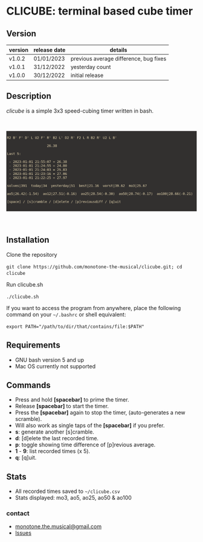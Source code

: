 # CLICUBE: terminal based cube timer

## Version

| version | release date | details                                |
| ------- | ------------ | -------------------------------------- |
| v1.0.2  | 01/01/2023   | previous average difference, bug fixes |
| v1.0.1  | 31/12/2022   | yesterday count                        |
| v1.0.0  | 30/12/2022   | initial release                        |

## Description

_clicube_ is a simple 3x3 speed-cubing timer written in bash.

<br>

![](./screenshot1.png)

<br>

## Installation

Clone the repository

`git clone https://github.com/monotone-the-musical/clicube.git; cd clicube`

Run clicube.sh

`./clicube.sh`

If you want to access the program from anywhere, place the following command on your `~/.bashrc` or shell equivalent:

`export PATH="/path/to/dir/that/contains/file:$PATH"`

## Requirements

- GNU bash version 5 and up
- Mac OS currently not supported

## Commands

- Press and hold **[spacebar]** to prime the timer.
- Release **[spacebar]** to start the timer.
- Press the **[spacebar]** again to stop the timer, (auto-generates a new scramble).
- Will also work as single taps of the **[spacebar]** if you prefer.
- **s**: generate another \[s\]cramble.
- **d**: \[d\]elete the last recorded time.
- **p**: toggle showing time difference of \[p\]revious average.
- **1** - **9**: list recorded times (x 5).
- **q**: \[q\]uit.

## Stats

- All recorded times saved to `~/clicube.csv`
- Stats displayed: mo3, ao5, ao25, ao50 & ao100

### contact

- monotone.the.musical@gmail.com
- [Issues](https://github.com/monotone-the-musical/clicube/issues)
